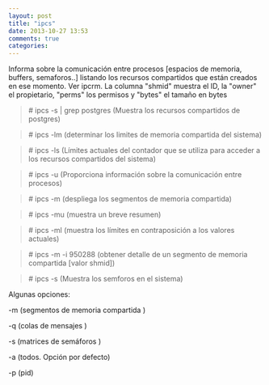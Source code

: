 ```yaml
---
layout: post
title: "ipcs"
date: 2013-10-27 13:53
comments: true
categories: 
---
```

Informa sobre la comunicación entre procesos [espacios de memoria, buffers, semaforos..] listando los recursos compartidos que están creados en ese momento. Ver ipcrm. La columna "shmid" muestra el ID, la "owner" el propietario, "perms" los permisos y "bytes" el tamaño en bytes  

>\# ipcs -s | grep postgres  (Muestra los recursos compartidos de postgres) 

>\# ipcs -lm (determinar los limites de memoria compartida del sistema) 

>\# ipcs -ls (Límites actuales del contador que se utiliza para acceder a los recursos compartidos del sistema)

>\# ipcs -u  (Proporciona información sobre la comunicación entre procesos)

>\# ipcs -m (despliega los segmentos de memoria compartida)

>\# ipcs -mu (muestra un breve resumen)

>\# ipcs -ml (muestra los límites en contraposición a los valores actuales)

>\# ipcs -m -i 950288 (obtener detalle de un segmento de memoria compartida [valor shmid])

>\# ipcs -s (Muestra los semforos en el sistema) 

Algunas opciones:

-m  (segmentos de memoria compartida )

-q   (colas de mensajes )

-s   (matrices de semáforos )

-a   (todos. Opción por defecto) 

-p   (pid)

